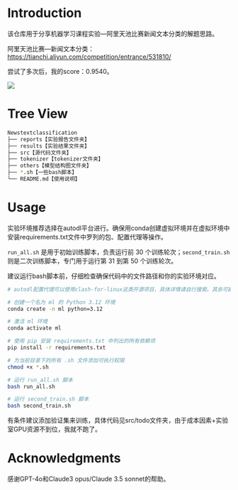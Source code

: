 # Introduction

该仓库用于分享机器学习课程实验—阿里天池比赛新闻文本分类的解题思路。

阿里天池比赛—新闻文本分类：https://tianchi.aliyun.com/competition/entrance/531810/

尝试了多次后，我的score：0.9540。

![](https://cdn.sa.net/2024/06/19/etUiSCvo5MTuAy3.webp)

# Tree View

```bash
Newstextclassification
├── reports【实验报告文件夹】
├── results【实验结果文件夹】
├── src【源代码文件夹】
├── tokenizer【tokenizer文件夹】
├── others【模型结构图文件夹】
├── *.sh【一些bash脚本】
└── README.md【使用说明】
```

# Usage

实验环境推荐选择在autodl平台进行。确保用conda创建虚拟环境并在虚拟环境中安装requirements.txt文件中罗列的包、配置代理等操作。

`run_all.sh` 是用于初始训练脚本，负责运行前 30 个训练轮次；`second_train.sh` 则是二次训练脚本，专门用于运行第 31 到第 50 个训练轮次。

建议运行bash脚本前，仔细检查确保代码中的文件路径和你的实验环境对应。

```bash
# autodl配置代理可以使用clash-for-linux这类开源项目，具体详情请自行搜索。其余可能的命令如下：

# 创建一个名为 ml 的 Python 3.12 环境
conda create -n ml python=3.12

# 激活 ml 环境
conda activate ml

# 使用 pip 安装 requirements.txt 中列出的所有依赖项
pip install -r requirements.txt

# 为当前目录下的所有 .sh 文件添加可执行权限
chmod +x *.sh

# 运行 run_all.sh 脚本
bash run_all.sh

# 运行 second_train.sh 脚本
bash second_train.sh
```

有条件建议添加验证集来训练，具体代码见src/todo文件夹，由于成本因素+实验室GPU资源不到位，我就不跑了。

# Acknowledgments

感谢GPT-4o和Claude3 opus/Claude 3.5 sonnet的帮助。